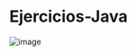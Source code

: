 # Ejercicios-Java

![image](https://github.com/Hola2077/Ejercicios-Java/assets/113859878/7cb347fb-2d1d-4b25-aaa1-1b6b2c323809)
